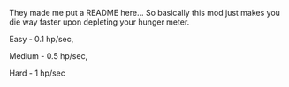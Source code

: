 They made me put a README here...
So basically this mod just makes you die way faster upon depleting your hunger meter.

Easy - 0.1 hp/sec,

Medium - 0.5 hp/sec,

Hard - 1 hp/sec
